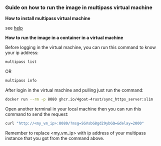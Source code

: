 ### Guide on how to run the image in multipass virtual machine

**How to install multipass virtual machine**

see [help](https://documentation.ubuntu.com/server/how-to/virtualisation/multipass/index.html)

**How to run the image in a container in a virtual machine**

Before logging in the virtual machine, you can run this command to know your ip address: 
```sh
multipass list 
```
OR

```sh
multipass info
```

After login in the virtual machine and pulling just run the command:
```sh
docker run --rm -p 8080 ghcr.io/4goat-4rust/sync_https_server:slim
```

Open another terminal in your local machine then you can run this command to send the request:
```sh
curl "http://<my_vm_ip>:8080/?msg=SGVsbG8gd29ybGQ=&delay=2000"
```

Remember to replace <my_vm_ip> with ip address of your multipass instance that you got from the command above.